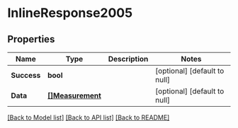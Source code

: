 # InlineResponse2005

## Properties
Name | Type | Description | Notes
------------ | ------------- | ------------- | -------------
**Success** | **bool** |  | [optional] [default to null]
**Data** | [**[]Measurement**](Measurement.md) |  | [optional] [default to null]

[[Back to Model list]](../README.md#documentation-for-models) [[Back to API list]](../README.md#documentation-for-api-endpoints) [[Back to README]](../README.md)


